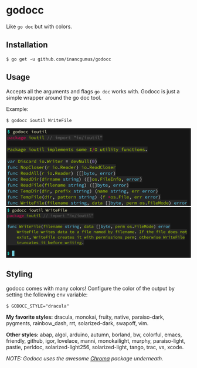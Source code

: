 # godocc

Like `go doc` but with colors.

## Installation

```
$ go get -u github.com/inancgumus/godocc
```

## Usage

Accepts all the arguments and flags `go doc` works with. Godocc is just a simple wrapper around the go doc tool.

Example:

```
$ godocc ioutil WriteFile
```
![godocc sample 1](samples/sample1.png)
![godocc sample 2](samples/sample2.png)

## Styling

godocc comes with many colors! Configure the color of the output by setting the following env variable:

```
$ GODOCC_STYLE="dracula"
```

**My favorite styles:** dracula, monokai, fruity, native, paraiso-dark, pygments, rainbow_dash, rrt, solarized-dark, swapoff, vim.

**Other styles:** abap, algol, arduino, autumn, borland, bw, colorful, emacs, friendly, github, igor, lovelace, manni, monokailight, murphy, paraiso-light, pastie, perldoc, solarized-light256, solarized-light, tango, trac, vs, xcode.

_NOTE: Godocc uses the awesome [Chroma](https://github.com/alecthomas/chroma) package underneath._

